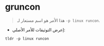 # gruncon

> هذا الأمر هو اسم مستعار لـ `-p linux runcon`.

- إعرض التوثيقات للأمر الأصلي:

`tldr -p linux runcon`
